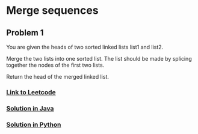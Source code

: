 # Merge sequences

## Problem 1

You are given the heads of two sorted linked lists list1 and list2.

Merge the two lists into one sorted list. The list should be made by splicing together the nodes of the first two lists.

Return the head of the merged linked list.


### [Link to Leetcode](https://leetcode.com/problems/merge-two-sorted-lists/)
### [Solution in Java](Solution.java#L5)
### [Solution in Python](solution.py#L8)


